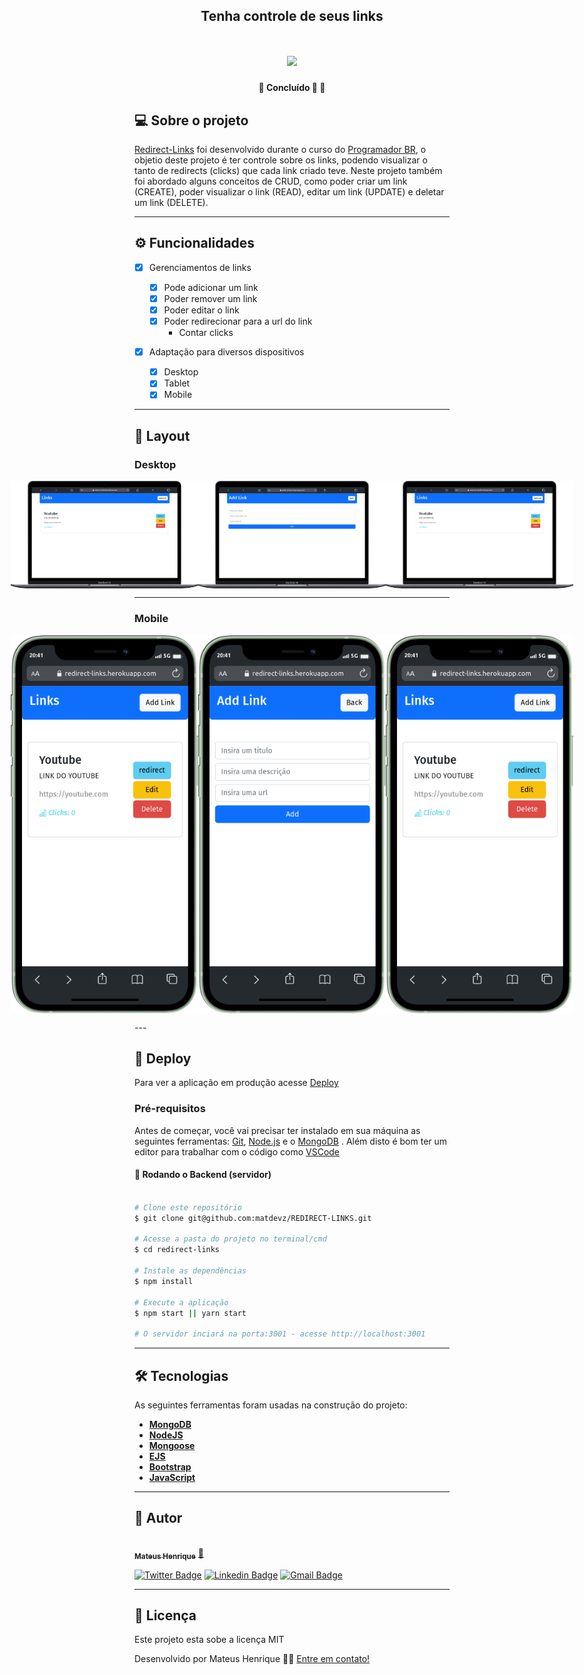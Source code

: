 <h2 align="center">
   Tenha controle de seus links
</h2>
<h1 align="center">
     <img src="./assets/mobile.gif" width="200px">
</h1>

</p>

<h4 align="center">
	🚧 Concluído 🚀 🚧
</h4>

## 💻 Sobre o projeto

[Redirect-Links](https://redirect-links.herokuapp.com/) foi desenvolvido durante o curso do [Programador BR](https://programadorbr.com/), o objetio deste projeto é ter controle sobre os links, podendo visualizar o tanto de redirects (clicks) que cada link criado teve. Neste projeto também foi abordado alguns conceitos de CRUD, como poder criar um link (CREATE), poder visualizar o link (READ), editar um link (UPDATE) e deletar um link (DELETE).

---

## ⚙️ Funcionalidades

-   [x] Gerenciamentos de links

    -   [x] Pode adicionar um link
    -   [x] Poder remover um link
    -   [x] Poder editar o link
    -   [x] Poder redirecionar para a url do link
        -   Contar clicks

-   [x] Adaptação para diversos dispositivos
    -   [x] Desktop
    -   [x] Tablet
    -   [x] Mobile

---

## 🎨 Layout

### Desktop

<p align="center" style="display: flex; align-items: flex-start; justify-content: center;">
  <img alt="" title="#NextLevelWeek" src="./assets/home-desktop.png" width="300px">
 <img alt="" title="#NextLevelWeek" src="./assets/add-desktop.png" width="300px">
  <img alt="" title="#NextLevelWeek" src="./assets/home-desktop.png" width="300px">
</p>

---

### Mobile

<p align="center" style="display: flex; align-items: flex-start; justify-content: center;">
  <img alt="" title="#NextLevelWeek" src="./assets/home-mobile.png" width="300px">
 <img alt="" title="#NextLevelWeek" src="./assets/add-mobile.png" width="300px">
  <img alt="" title="#NextLevelWeek" src="./assets/home-mobile.png" width="300px">
</p>
---

## 🚀 Deploy

Para ver a aplicação em produção acesse [Deploy](https://redirect-links.herokuapp.com/)

### Pré-requisitos

Antes de começar, você vai precisar ter instalado em sua máquina as seguintes ferramentas:
[Git](https://git-scm.com), [Node.js](https://nodejs.org/en/) e o [MongoDB](https://mongodb.com/) .
Além disto é bom ter um editor para trabalhar com o código como [VSCode](https://code.visualstudio.com/)

#### 🎲 Rodando o Backend (servidor)

```bash

# Clone este repositório
$ git clone git@github.com:matdevz/REDIRECT-LINKS.git

# Acesse a pasta do projeto no terminal/cmd
$ cd redirect-links

# Instale as dependências
$ npm install

# Execute a aplicação
$ npm start || yarn start

# O servidor inciará na porta:3001 - acesse http://localhost:3001

```

---

## 🛠 Tecnologias

As seguintes ferramentas foram usadas na construção do projeto:

-   **[MongoDB](https://mongodb.com/)**
-   **[NodeJS](https://nodejs.org/)**
-   **[Mongoose](https://mongoose.com/)**
-   **[EJS](https://ejs.com/)**
-   **[Bootstrap](https://getbootstrap.com/)**
-   **[JavaScript](https://javascript.com)**

---

## 🦸 Autor

<a href="https://github.com/matdevz">
 <img style="border-radius: 50%;" src="https://avatars.githubusercontent.com/u/93361511?s=96&v=4" width="100px;" alt=""/>
 <br />
 <sub><b>Mateus Henrique</b></sub></a> <a href="https://blog.rocketseat.com.br/author/thiago/" title="Rocketseat">🚀</a>
 <br />

[![Twitter Badge](https://img.shields.io/badge/-@matdevz-1ca0f1?style=flat-square&labelColor=1ca0f1&logo=twitter&logoColor=white&link=https://twitter.com/matdevz)](https://twitter.com/matdevz)
[![Linkedin Badge](https://img.shields.io/badge/-Mateus_Henrique-blue?style=flat-square&logo=Linkedin&logoColor=white&link=https://www.linkedin.com/in/mateus-henrique-ab4374224/)](https://www.linkedin.com/in/mateus-henrique-ab4374224/)
[![Gmail Badge](https://img.shields.io/badge/-contatodevmateus@gmail.com-c14438?style=flat-square&logo=Gmail&logoColor=white&link=mailto:contatodevmateus@gmail.com)](mailto:contatodevmateus@gmail.com)

---

## 📝 Licença

Este projeto esta sobe a licença MIT

Desenvolvido por Mateus Henrique 👋🏽 [Entre em contato!](https://www.linkedin.com/in/mateus-henrique-ab4374224/)
